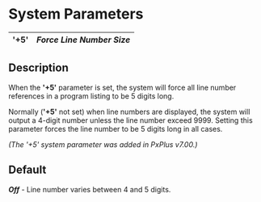 # System Parameters

**'+5'** |  **_Force Line Number Size_**  
---|---  
  
##  Description

When the **'+5'** parameter is set, the system will force all line number references in a program listing to be 5 digits long.

Normally (**'+5'** not set) when line numbers are displayed, the system will output a 4-digit number unless the line number exceed 9999. Setting this parameter forces the line number to be 5 digits long in all cases.

_(The '+5' system parameter was added in PxPlus v7.00.)_

##  Default

**_Off_** \- Line number varies between 4 and 5 digits.
